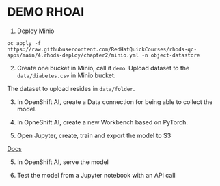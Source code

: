 # DEMO RHOAI

1. Deploy Minio

```
oc apply -f https://raw.githubusercontent.com/RedHatQuickCourses/rhods-qc-apps/main/4.rhods-deploy/chapter2/minio.yml -n object-datastore 
```

2. Create one bucket in Minio, call it `demo`. Upload dataset to the `data/diabetes.csv` in Minio bucket.

The dataset to upload resides in `data/folder`.

3. In OpenShift AI, create a Data connection for being able to collect the model.

4. In OpneShift AI, create a new Workbench based on PyTorch.

4. Open Jupyter, create, train and export the model to S3

[Docs](https://github.com/radudd/rhoai-demo)

5. In OpenShift AI, serve the model

6. Test the model from a Jupyter notebook with an API call
